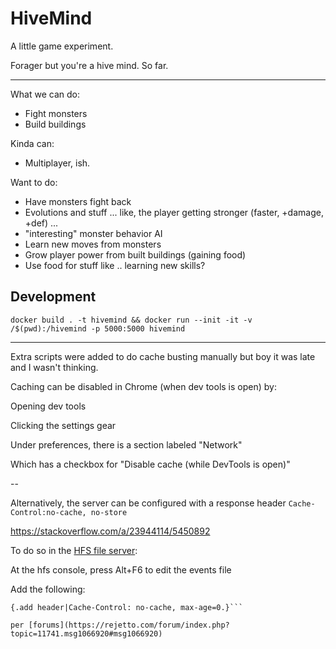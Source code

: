 # HiveMind

A little game experiment.

Forager but you're a hive mind. So far.

---

What we can do:
- Fight monsters
- Build buildings

Kinda can: 
- Multiplayer, ish.

Want to do:
- Have monsters fight back
- Evolutions and stuff ... like, the player getting stronger (faster, +damage, +def) ...
- "interesting" monster behavior AI
- Learn new moves from monsters
- Grow player power from built buildings
    (gaining food)
- Use food for stuff like .. learning new skills?

## Development

`docker build . -t hivemind && docker run --init -it -v /$(pwd):/hivemind -p 5000:5000 hivemind`

---

Extra scripts were added to do cache busting manually but boy it was late and I wasn't thinking.

Caching can be disabled in Chrome (when dev tools is open) by:

Opening dev tools 

Clicking the settings gear

Under preferences, there is a section labeled "Network"

Which has a checkbox for "Disable cache (while DevTools is open)"

--

Alternatively, the server can be configured with a response header `Cache-Control:no-cache, no-store`

https://stackoverflow.com/a/23944114/5450892

To do so in the [HFS file server](https://www.rejetto.com/hfs/):

At the hfs console, press Alt+F6 to edit the events file

Add the following:
```[+request]
{.add header|Cache-Control: no-cache, max-age=0.}```

per [forums](https://rejetto.com/forum/index.php?topic=11741.msg1066920#msg1066920)